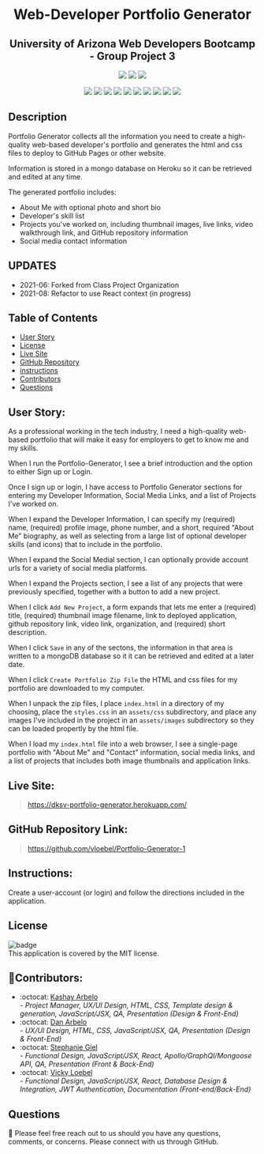 
<h1 align="center">Web-Developer Portfolio Generator</h1>
  <h2 align="center">University of Arizona Web Developers Bootcamp - Group Project 3</h2>

  <p align="center">
    <img src="https://img.shields.io/github/repo-size/Portfolio-Generator/Portfolio-Generator?style=plastic" />
    <img src="https://img.shields.io/github/languages/count/Portfolio-Generator/Portfolio-Generator?style=plastic" />
    <img src="https://img.shields.io/github/last-commit/Portfolio-Generator/Portfolio-Generator?style=plastic" />
  </p>

  <p align="center">
    <img src="https://img.shields.io/badge/Javascript-yellow" />
    <img src="https://img.shields.io/badge/React-9cf" />
    <img src="https://img.shields.io/badge/-TailwindCSS-blueviolet" />
    <img src="https://img.shields.io/badge/-Node.js-green" />
    <img src="https://img.shields.io/badge/Express-brightgreen" />
    <img src="https://img.shields.io/badge/JWT-orange" />
    <img src="https://img.shields.io/badge/MongoDB-darkgreen" />


<img src="https://img.shields.io/badge/graphql-maroon" />
    <img src="https://img.shields.io/badge/-Bcrypt-darkgrey" />
    <img src="https://img.shields.io/badge/-Dotenv-gold" />
   
   
    
  </p>
  
  ## Description
Portfolio Generator collects all the information you need to create a high-quality web-based developer's portfolio and generates the html and css files to deploy to GitHub Pages or other website.  

Information is stored in a mongo database on Heroku so it can be retrieved and edited at any time.

The generated portfolio includes:  
 * About Me with optional photo and short bio
 * Developer's skill list
 * Projects you've worked on, including thumbnail images, live links, video walkthrough link, and GitHub repository information
 * Social media contact information 


## UPDATES
 * 2021-06: Forked from Class Project Organization
 * 2021-08: Refactor to use React context  (in progress) 

## Table of Contents

- [User Story](#user)
- [License](#license)
- [Live Site](#live)
- [GitHub Repository](#github)
- [instructions](#instructions)
- [Contributors](#contributors)
- [Questions](#questions)

## User Story: 

As a professional working in the tech industry, I need a high-quality web-based portfolio that will make it easy for employers to get to know me and my skills.

When I run the Portfolio-Generator, I see a brief introduction and the option to either Sign up or Login.

Once I sign up or login, I have access to  Portfolio Generator sections for entering my Developer Information, Social Media Links, and a list of Projects I've worked on. 

When I expand the Developer Information, I can specify my (required) name, (required) profile image, phone number, and a short, required "About Me" biography, as well as selecting from a large list of optional developer skills (and icons) that to include in the portfolio.

When I expand the Social Medial section, I can optionally provide account urls for a variety of social media platforms.

When I expand the Projects section, I see a list of any projects that were previously specified, together with a button to add a new project. 

When I click ``Add New Project``, a form expands that lets me enter a (required) title, (required) thumbnail image filename, link to deployed application, github repository link, video link, organization, and (required) short description.

When I click ``Save`` in any of the sectons, the information in that area is written to a mongoDB database so it it can be retrieved and edited at a later date.

When I click ``Create Portfolio Zip File`` the HTML and css files for my portfolio are downloaded to my computer.

When I unpack the zip files, I place  ``index.html`` in a directory of my choosing, place the ``styles.css`` in an ``assets/css`` subdirectory, and place any images I've included in the project in an ``assets/images`` subdirectory so they can be loaded propertly by the html file.

When I load my ``index.html`` file into a web browser, I see a single-page portfolio with "About Me" and "Contact" information, social media links, and a list of projects that includes both image thumbnails and application links. 

## Live Site:

> https://dksv-portfolio-generator.herokuapp.com/

## GitHub Repository Link:

>https://github.com/vloebel/Portfolio-Generator-1

## Instructions:

Create a user-account (or login) and follow the directions included in the application.   

## License

![badge](https://img.shields.io/badge/license-MIT-success)
<br />
This application is covered by the MIT license.

## 👥Contributors:

- :octocat: [Kashay Arbelo](https://github.com/KashCodes)<br /> - _Project Manager, UX/UI Design, HTML, CSS, Template design & generation, JavaScript/JSX, QA, Presentation (Design & Front-End)_
- :octocat: [Dan Arbelo](/https://github.com/Govepitr)<br /> - _UX/UI Design, HTML, CSS, JavaScript/JSX, QA, Presentation (Design & Front-End)_
- :octocat: [Stephanie Giel](https://github.com/SGiel)<br /> - _Functional Design, JavaScript/JSX, React, Apollo/GraphQl/Mongoose API, QA, Presentation (Front & Back-End)_
- :octocat: [Vicky Loebel](https://github.com/vloebel)<br /> - _Functional Design,  JavaScript/JSX, React, Database Design & Integration, JWT Authentication, Documentation (Front-end/Back-End)_



## Questions

🔧 Please feel free reach out to us should you have any questions, comments, or concerns. Please connect with us through GitHub.<br />
